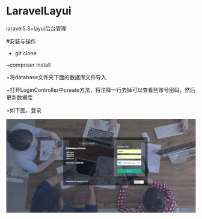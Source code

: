 # LaravelLayui
laravel5.3+layui后台管理

#安装与操作

+ git clone

+composer install

+将database文件夹下面的数据库文件导入

+打开LoginController中create方法，将注释一行去掉可以查看到账号密码，然后更新数据库

+如下图，登录

![image](https://github.com/MelonChild/LaravelLayui/blob/master/demo.png?raw=true)
